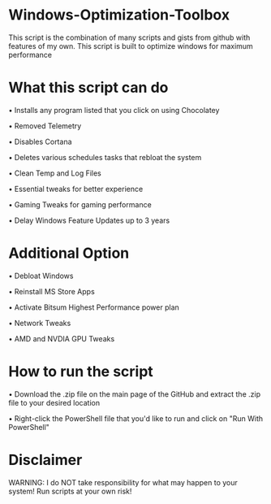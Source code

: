# Windows-Optimization-Toolbox
This script is the combination of many scripts and gists from github with features of my own. This script is built to optimize windows for maximum performance
# What this script can do
• Installs any program listed that you click on using Chocolatey

• Removed Telemetry

• Disables Cortana

• Deletes various schedules tasks that rebloat the system

• Clean Temp and Log Files

• Essential tweaks for better experience

• Gaming Tweaks for gaming performance

• Delay Windows Feature Updates up to 3 years
# Additional Option
• Debloat Windows

• Reinstall MS Store Apps

• Activate Bitsum Highest Performance power plan

• Network Tweaks

• AMD and NVDIA GPU Tweaks

# How to run the script
• Download the .zip file on the main page of the GitHub and extract the .zip file to your desired location

• Right-click the PowerShell file that you'd like to run and click on "Run With PowerShell"



# Disclaimer
WARNING: I do NOT take responsibility for what may happen to your system! Run scripts at your own risk!


